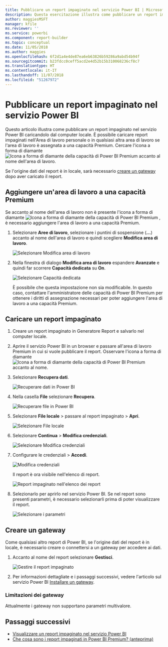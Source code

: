 ```yaml
---
title: Pubblicare un report impaginato nel servizio Power BI | Microsoft Docs
description: Questa esercitazione illustra come pubblicare un report impaginato nel servizio Power BI caricandolo dal computer locale.
author: maggiesMSFT
manager: kfile
ms.reviewer: ''
ms.service: powerbi
ms.component: report-builder
ms.topic: conceptual
ms.date: 11/05/2018
ms.author: maggies
ms.openlocfilehash: 6f2d1a4e4de87ea6eb63826b59286a9abd54b94f
ms.sourcegitcommit: b23fdcc0ceff5acd2e4d52b15b310068236cf8c7
ms.translationtype: HT
ms.contentlocale: it-IT
ms.lasthandoff: 11/07/2018
ms.locfileid: "51267972"
---
```

# <a name="publish-a-paginated-report-to-the-power-bi-service"></a>Pubblicare un report impaginato nel servizio Power BI

Questo articolo illustra come pubblicare un report impaginato nel servizio Power BI caricandolo dal computer locale. È possibile caricare report impaginati nell'Area di lavoro personale o in qualsiasi altra area di lavoro se l'area di lavoro è assegnata a una capacità Premium. Cercare l'icona a forma di diamante ![Icona a forma di diamante della capacità di Power BI Premium](media/paginated-reports-save-to-power-bi-service/premium-diamond.png) accanto al nome dell'area di lavoro. 

Se l'origine dati del report è in locale, sarà necessario [creare un gateway](#create-a-gateway-to-an-on-premises-data-source) dopo aver caricato il report.

## <a name="add-a-workspace-to-a-premium-capacity"></a>Aggiungere un'area di lavoro a una capacità Premium

Se accanto al nome dell'area di lavoro non è presente l'icona a forma di diamante ![Icona a forma di diamante della capacità di Power BI Premium](media/paginated-reports-save-to-power-bi-service/premium-diamond.png) , è necessario aggiungere l'area di lavoro a una capacità Premium. 

1. Selezionare **Aree di lavoro**, selezionare i puntini di sospensione (**...**) accanto al nome dell'area di lavoro e quindi scegliere **Modifica area di lavoro**.

    ![Selezionare Modifica area di lavoro](media/paginated-reports-save-to-power-bi-service/power-bi-paginated-edit-workspace.png)

1. Nella finestra di dialogo **Modifica area di lavoro** espandere **Avanzate** e quindi far scorrere **Capacità dedicata** su **On**.

    ![Selezionare Capacità dedicata](media/paginated-reports-save-to-power-bi-service/power-bi-paginated-edit-workspace-dialog.png)

   È possibile che questa impostazione non sia modificabile. In questo caso, contattare l'amministratore delle capacità di Power BI Premium per ottenere i diritti di assegnazione necessari per poter aggiungere l'area di lavoro a una capacità Premium.


## <a name="upload-a-paginated-report"></a>Caricare un report impaginato

1. Creare un report impaginato in Generatore Report e salvarlo nel computer locale.

1. Aprire il servizio Power BI in un browser e passare all'area di lavoro Premium in cui si vuole pubblicare il report. Osservare l'icona a forma di diamante ![Icona a forma di diamante della capacità di Power BI Premium](media/paginated-reports-save-to-power-bi-service/premium-diamond.png) accanto al nome. 

1. Selezionare **Recupera dati**.

    ![Recuperare dati in Power BI](media/paginated-reports-save-to-power-bi-service/power-bi-paginated-get-data.png)

1. Nella casella **File** selezionare **Recupera**.

    ![Recuperare file in Power BI](media/paginated-reports-save-to-power-bi-service/power-bi-paginated-files-get.png)

1. Selezionare **File locale** > passare al report impaginato > **Apri**.

    ![Selezionare File locale](media/paginated-reports-save-to-power-bi-service/power-bi-paginated-local-file.png)

1. Selezionare **Continua** > **Modifica credenziali**.

    ![Selezionare Modifica credenziali](media/paginated-reports-save-to-power-bi-service/power-bi-paginated-select-edit-credentials.png)

1. Configurare le credenziali > **Accedi**.

    ![Modifica credenziali](media/paginated-reports-save-to-power-bi-service/power-bi-paginated-credentials.png)

   Il report è ora visibile nell'elenco di report.

    ![Report impaginato nell'elenco dei report](media/paginated-reports-save-to-power-bi-service/power-bi-paginated-wwi-report.png)

1. Selezionarlo per aprirlo nel servizio Power BI. Se nel report sono presenti parametri, è necessario selezionarli prima di poter visualizzare il report.
 
    ![Selezionare i parametri](media/paginated-reports-save-to-power-bi-service/power-bi-paginated-select-parameters.png)

## <a name="create-a-gateway"></a>Creare un gateway

Come qualsiasi altro report di Power BI, se l'origine dati del report è in locale, è necessario creare o connettersi a un gateway per accedere ai dati.

1. Accanto al nome del report selezionare **Gestisci**.

   ![Gestire il report impaginato](media/paginated-reports-save-to-power-bi-service/power-bi-paginated-manage.png)

1. Per informazioni dettagliate e i passaggi successivi, vedere l'articolo sul servizio Power BI [Installare un gateway](service-gateway-install.md).

### <a name="gateway-limitations"></a>Limitazioni dei gateway

Attualmente i gateway non supportano parametri multivalore.


## <a name="next-steps"></a>Passaggi successivi

- [Visualizzare un report impaginato nel servizio Power BI](paginated-reports-view-power-bi-service.md)
- [Che cosa sono i report impaginati in Power BI Premium? (anteprima)](paginated-reports-report-builder-power-bi.md)

